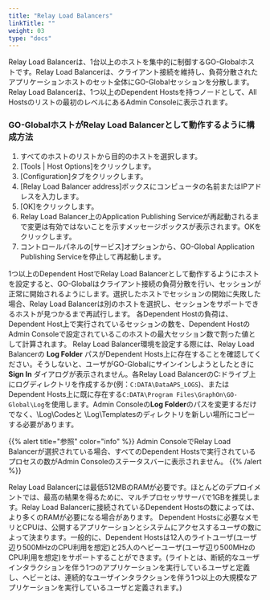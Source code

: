 ```yaml
---
title: "Relay Load Balancers"
linkTitle: ""
weight: 03
type: "docs"
---
```

Relay Load Balancerは、1台以上のホストを集中的に制御するGO-Globalホストです。Relay Load Balancerは、クライアント接続を維持し、負荷分散されたアプリケーションホストのセット全体にGO-Globalセッションを分散します。Relay Load Balancerは、1つ以上のDependent Hostsを持つノードとして、All Hostsのリストの最初のレベルにあるAdmin Consoleに表示されます。

### GO-GlobalホストがRelay Load Balancerとして動作するように構成方法

1. すべてのホストのリストから目的のホストを選択します。
2. [Tools | Host Options]をクリックします。
3. [Configuration]タブをクリックします。
4. [Relay Load Balancer address]ボックスにコンピュータの名前またはIPアドレスを入力します。
5. [OK]をクリックします。
6. Relay Load Balancer上のApplication Publishing Serviceが再起動されるまで変更は有効ではないことを示すメッセージボックスが表示されます。OKをクリックします。
7. コントロールパネルの[サービス]オプションから、GO-Global Application Publishing Serviceを停止して再起動します。

1つ以上のDependent HostでRelay Load Balancerとして動作するようにホストを設定すると、GO-Globalはクライアント接続の負荷分散を行い、セッションが正常に開始されるようにします。選択したホストでセッションの開始に失敗した場合、Relay Load Balancerは別のホストを選択し、セッションをサポートできるホストが見つかるまで再試行します。
各Dependent Hostの負荷は、Dependent Host上で実行されているセッションの数を、Dependent HostのAdmin Consoleで設定されているこのホストの最大セッション数で割った値として計算されます。
Relay Load Balancer環境を設定する際には、Relay Load Balancerの **Log Folder** パスがDependent Hosts上に存在することを確認してください。そうしないと、ユーザがGO-Globalにサインインしようとしたときに **Sign In** ダイアログが表示されません。各Relay Load BalancerのC:ドライブ上にログディレクトリを作成するか(例：`C:DATA\DataAPS_LOGS`)、またはDependent Hosts上に既に存在する`C:DATA\Program Files\GraphOn\GO-Global\Log`を使用します。Admin Consoleの**Log Folder**のパスを変更するだけでなく、\Log\Codesと \Log\Templatesのディレクトリを新しい場所にコピーする必要があります。

{{% alert title="参照" color="info" %}}
Admin ConsoleでRelay Load Balancerが選択されている場合、すべてのDependent Hostsで実行されているプロセスの数がAdmin Consoleのステータスバーに表示されません。
{{% /alert %}}

Relay Load Balancerには最低512MBのRAMが必要です。ほとんどのデプロイメントでは、最高の結果を得るために、マルチプロセッササーバで1GBを推奨します。Relay Load Balancerに接続されているDependent Hostsの数によっては、より多くのRAMが必要になる場合があります。
Dependent Hostsに必要なメモリとCPUは、公開するアプリケーションとシステムにアクセスするユーザの数によって決まります。一般的に、Dependent Hostsは12人のライトユーザ(ユーザ辺り500MHzのCPU利用を想定)と25人のヘビーユーザ(ユーザ辺り500MHzのCPU利用を想定)をサポートすることができます。(ライトとは、断続的なユーザインタラクションを伴う1つのアプリケーションを実行しているユーザと定義し、ヘビーとは、連続的なユーザインタラクションを伴う1つ以上の大規模なアプリケーションを実行しているユーザと定義されます。)
